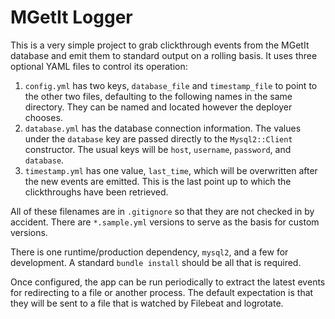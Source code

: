 # MGetIt Logger

This is a very simple project to grab clickthrough events from the MGetIt
database and emit them to standard output on a rolling basis. It uses three
optional YAML files to control its operation:

 1. `config.yml` has two keys, `database_file` and `timestamp_file` to point
    to the other two files, defaulting to the following names in the same
    directory. They can be named and located however the deployer chooses.
 1. `database.yml` has the database connection information. The values under
    the `database` key are passed directly to the `Mysql2::Client` constructor.
    The usual keys will be `host`, `username`, `password`, and `database`.
 1. `timestamp.yml` has one value, `last_time`, which will be
    overwritten after the new events are emitted. This is the last point up
    to which the clickthroughs have been retrieved.

All of these filenames are in `.gitignore` so that they are not checked in by
accident. There are `*.sample.yml` versions to serve as the basis for
custom versions.

There is one runtime/production dependency, `mysql2`, and a few for
development. A standard `bundle install` should be all that is required.

Once configured, the app can be run periodically to extract the latest events
for redirecting to a file or another process. The default expectation is that
they will be sent to a file that is watched by Filebeat and logrotate.
